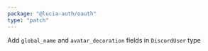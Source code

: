 ```yaml
---
package: "@lucia-auth/oauth"
type: "patch"
---
```


Add `global_name` and `avatar_decoration` fields in `DiscordUser` type
